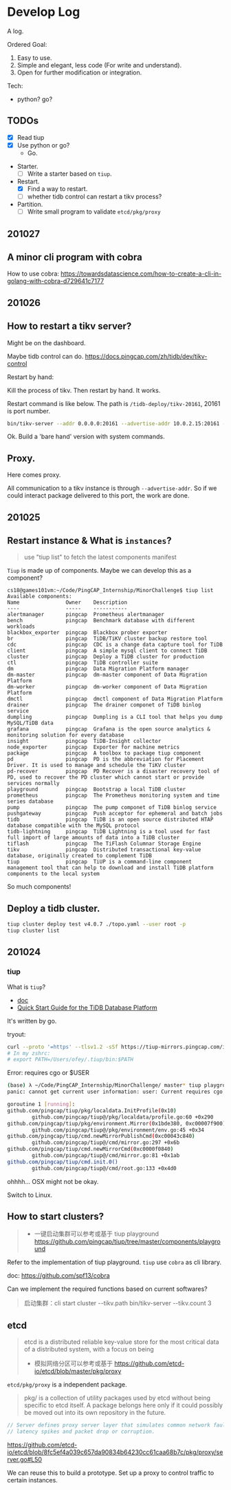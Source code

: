 # Develop Log
A log.

Ordered Goal:
1. Easy to use.
2. Simple and elegant, less code (For write and understand).
3. Open for further modification or integration.

Tech:
- python? go?

## TODOs
- [x] Read tiup
- [x] Use python or go?
  - Go.
- Starter.
  - [ ] Write a starter based on `tiup`.
- Restart.
  - [x] Find a way to restart.
  - [ ] whether tidb control can restart a tikv process?
- Partition.
  - [ ] Write small program to validate `etcd/pkg/proxy`

## 201027
## A minor cli program with cobra
How to use cobra: https://towardsdatascience.com/how-to-create-a-cli-in-golang-with-cobra-d729641c7177

## 201026
## How to restart a tikv server?
Might be on the dashboard.

Maybe tidb control can do. https://docs.pingcap.com/zh/tidb/dev/tikv-control

Restart by hand:

Kill the process of tikv. Then restart by hand. It works.

Restart command is like below. The path is `/tidb-deploy/tikv-20161`, 20161 is port number.

```bash
bin/tikv-server --addr 0.0.0.0:20161 --advertise-addr 10.0.2.15:20161 --status-addr 0.0.0.0:20181 --pd 10.0.2.15:2379 --data-dir /tidb-data/tikv-20161 --config conf/tikv.toml --log-file /tidb-deploy/tikv-20161/log/tikv.log
```

Ok. Build a 'bare hand' version with system commands.

## Proxy.
Here comes proxy. 

All communication to a tikv instance is through `--advertise-addr`. So if we could interact package delivered to this port, the work are done.

## 201025
## Restart instance & What is `instances`?
> use "tiup list" to fetch the latest components manifest

`Tiup` is made up of components. Maybe we can develop this as a component?

```
cs18@games101vm:~/Code/PingCAP_Internship/MinorChallenge$ tiup list
Available components:
Name               Owner    Description
----               -----    -----------
alertmanager       pingcap  Prometheus alertmanager
bench              pingcap  Benchmark database with different workloads
blackbox_exporter  pingcap  Blackbox prober exporter
br                 pingcap  TiDB/TiKV cluster backup restore tool
cdc                pingcap  CDC is a change data capture tool for TiDB
client             pingcap  A simple mysql client to connect TiDB
cluster            pingcap  Deploy a TiDB cluster for production
ctl                pingcap  TiDB controller suite
dm                 pingcap  Data Migration Platform manager
dm-master          pingcap  dm-master component of Data Migration Platform
dm-worker          pingcap  dm-worker component of Data Migration Platform
dmctl              pingcap  dmctl component of Data Migration Platform
drainer            pingcap  The drainer componet of TiDB binlog service
dumpling           pingcap  Dumpling is a CLI tool that helps you dump MySQL/TiDB data
grafana            pingcap  Grafana is the open source analytics & monitoring solution for every database
insight            pingcap  TiDB-Insight collector
node_exporter      pingcap  Exporter for machine metrics
package            pingcap  A toolbox to package tiup component
pd                 pingcap  PD is the abbreviation for Placement Driver. It is used to manage and schedule the TiKV cluster
pd-recover         pingcap  PD Recover is a disaster recovery tool of PD, used to recover the PD cluster which cannot start or provide services normally
playground         pingcap  Bootstrap a local TiDB cluster
prometheus         pingcap  The Prometheus monitoring system and time series database
pump               pingcap  The pump componet of TiDB binlog service
pushgateway        pingcap  Push acceptor for ephemeral and batch jobs
tidb               pingcap  TiDB is an open source distributed HTAP database compatible with the MySQL protocol
tidb-lightning     pingcap  TiDB Lightning is a tool used for fast full import of large amounts of data into a TiDB cluster
tiflash            pingcap  The TiFlash Columnar Storage Engine
tikv               pingcap  Distributed transactional key-value database, originally created to complement TiDB
tiup               pingcap  TiUP is a command-line component management tool that can help to download and install TiDB platform components to the local system
```

So much components!

## Deploy a tidb cluster.
```bash
tiup cluster deploy test v4.0.7 ./topo.yaml --user root -p
tiup cluster list
```

## 201024
### tiup
What is `tiup`?
- [doc](https://github.com/pingcap/tiup/blob/master/doc/user/README.md)
- [Quick Start Guide for the TiDB Database Platform](https://docs.pingcap.com/tidb/stable/quick-start-with-tidb)

It's written by go.

tryout:
```bash
curl --proto '=https' --tlsv1.2 -sSf https://tiup-mirrors.pingcap.com/install.sh | sh
# In my zshrc:
# export PATH=/Users/ofey/.tiup/bin:$PATH
```

Error: requires cgo or $USER
```bash
(base) λ ~/Code/PingCAP_Internship/MinorChallenge/ master* tiup playground
panic: cannot get current user information: user: Current requires cgo or $USER set in environment

goroutine 1 [running]:
github.com/pingcap/tiup/pkg/localdata.InitProfile(0x10)
        github.com/pingcap/tiup@/pkg/localdata/profile.go:60 +0x290
github.com/pingcap/tiup/pkg/environment.Mirror(0x1bde380, 0xc00007f900)
        github.com/pingcap/tiup@/pkg/environment/env.go:45 +0x34
github.com/pingcap/tiup/cmd.newMirrorPublishCmd(0xc00043c840)
        github.com/pingcap/tiup@/cmd/mirror.go:297 +0x6b
github.com/pingcap/tiup/cmd.newMirrorCmd(0xc0000f0840)
        github.com/pingcap/tiup@/cmd/mirror.go:81 +0x1ab
github.com/pingcap/tiup/cmd.init.0()
        github.com/pingcap/tiup@/cmd/root.go:133 +0x4d0
```

ohhhh... OSX might not be okay.

Switch to Linux.

## How to start clusters?
> - 一键启动集群可以参考或基于 tiup playground https://github.com/pingcap/tiup/tree/master/components/playground

Refer to the implementation of tiup playground. `tiup` use `cobra` as cli library.

doc: https://github.com/spf13/cobra

Can we implement the required functions based on current softwares?

> 启动集群：cli start cluster --tikv.path bin/tikv-server --tikv.count 3

## etcd
> etcd is a distributed reliable key-value store for the most critical data of a distributed system, with a focus on being
> 
> - 模拟网络分区可以参考或基于 https://github.com/etcd-io/etcd/blob/master/pkg/proxy

`etcd/pkg/proxy` is a independent package.
> pkg/ is a collection of utility packages used by etcd without being specific to etcd itself. A package belongs here only if it could possibly be moved out into its own repository in the future.

```go
// Server defines proxy server layer that simulates common network faults:
// latency spikes and packet drop or corruption. 
```
https://github.com/etcd-io/etcd/blob/8fc5ef4a039c657da90834b64230cc61caa68b7c/pkg/proxy/server.go#L50

We can reuse this to build a prototype. Set up a proxy to control traffic to certain instances.

